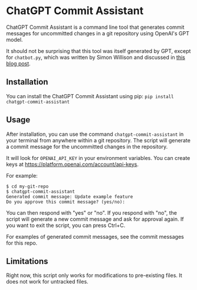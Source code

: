 # ChatGPT Commit Assistant

ChatGPT Commit Assistant is a command line tool that generates commit messages for uncommitted changes in a git repository using OpenAI's GPT model.

It should not be surprising that this tool was itself generated by GPT, except for `chatbot.py`, which was written by Simon Willison and discussed in [this blog post](https://til.simonwillison.net/gpt3/chatgpt-api).

## Installation

You can install the ChatGPT Commit Assistant using pip: `pip install chatgpt-commit-assistant`

## Usage

After installation, you can use the command `chatgpt-commit-assistant` in your terminal from anywhere within a git repository. The script will generate a commit message for the uncommitted changes in the repository.

It will look for `OPENAI_API_KEY` in your environment variables. You can create keys at https://platform.openai.com/account/api-keys.

For example:

```
$ cd my-git-repo
$ chatgpt-commit-assistant
Generated commit message: Update example feature
Do you approve this commit message? (yes/no):
```

You can then respond with "yes" or "no". If you respond with "no", the script will generate a new commit message and ask for approval again. If you want to exit the script, you can press Ctrl+C.

For examples of generated commit messages, see the commit messages for this repo.

## Limitations

Right now, this script only works for modifications to pre-existing files. It does not work for untracked files.
